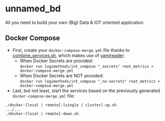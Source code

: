 # unnamed_bd
All you need to build your own (Big) Data &amp; IOT oriented application

## Docker Compose

* First, create your `docker-compose-merge.yml` file thanks to [combine_services.sh](./compose/combine_services.sh), which makes use of [yamlreader](https://github.com/ImmobilienScout24/yamlreader):
    * When Docker Secrets are provided:    
    `docker run logimethods/int_compose "_secrets" root_metrics > docker-compose-merge.yml`
    * When Docker Secrets are NOT provided:    
    `docker run logimethods/int_compose "_no-secrets" root_metrics > docker-compose-merge.yml`
* Last, but not least, start the services based on the previously generated `docker-compose-merge.yml` file:
```
./docker-[local | remote]-[single | cluster]-up.sh
.../...
./docker-[local | remote]-down.sh
```
